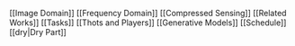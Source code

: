 [[Image Domain]]
[[Frequency Domain]]
[[Compressed Sensing]]
[[Related Works]]
[[Tasks]]
[[Thots and Players]]
[[Generative Models]]
[[Schedule]]
[[dry|Dry Part]]
